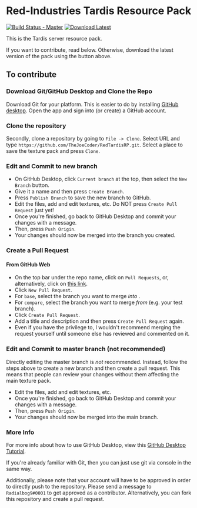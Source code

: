 # Red-Industries Tardis Resource Pack
[![Build Status - Master](https://ci.radialbog9.uk/job/RedTardisRP/job/master/badge/icon)](https://ci.radialbog9.uk/job/RedTardisRP/job/master/)
[![Download Latest](https://img.shields.io/badge/Jenkins-Download%20Latest-orange)](https://ci.radialbog9.uk/job/RedTardisRP/job/master/lastSuccessfulBuild/artifact/redtardis.zip)

This is the Tardis server resource pack.

If you want to contribute, read below. Otherwise, download the latest version of the pack using the button above.

## To contribute
### Download Git/GitHub Desktop and Clone the Repo
Download Git for your platform. This is easier to do by installing [GitHub desktop](https://desktop.github.com/). Open the app and sign into (or create) a GitHub account.

### Clone the repository
Secondly, clone a repository by going to `File -> Clone`. Select URL and type `https://github.com/TheJoeCoder/RedTardisRP.git`. Select a place to save the texture pack and press `Clone`.

### Edit and Commit to new branch
* On GitHub Desktop, click `Current branch` at the top, then select the `New Branch` button.
* Give it a name and then press `Create Branch`.
* Press `Publish Branch` to save the new branch to GitHub.
* Edit the files, add and edit textures, etc. Do NOT press `Create Pull Request` just yet!
* Once you're finished, go back to GitHub Desktop and commit your changes with a message.
* Then, press `Push Origin`.
* Your changes should now be merged into the branch you created.

### Create a Pull Request
#### From GitHub Web
* On the top bar under the repo name, click on `Pull Requests`, or, alternatively, click on [this link](https://github.com/TheJoeCoder/RedTardisRP/pulls).
* Click `New Pull Request`.
* For `base`, select the branch you want to merge *into* .
* For `compare`, select the branch you want to merge *from* (e.g. your test branch).
* Click `Create Pull Request`.
* Add a title and description and then press `Create Pull Request` again.
* Even if you have the privilege to, I wouldn't recommend merging the request yourself until someone else has reviewed and commented on it.

### Edit and Commit to master branch (not recommended)
Directly editing the master branch is *not* recommended. Instead, follow the steps above to create a new branch and then create a pull request. This means that people can review your changes without them affecting the main texture pack.
* Edit the files, add and edit textures, etc.
* Once you're finished, go back to GitHub Desktop and commit your changes with a message.
* Then, press `Push Origin`.
* Your changes should now be merged into the main branch.

### More Info
For more info about how to use GitHub Desktop, view this [GitHub Desktop Tutorial](https://docs.github.com/en/desktop/installing-and-configuring-github-desktop/overview/getting-started-with-github-desktop).

If you're already familiar with Git, then you can just use git via console in the same way.

Additionally, please note that your account will have to be approved in order to directly push to the repository. Please send a message to `Radialbog9#0001` to get approved as a contributor. Alternatively, you can fork this repository and create a pull request.
